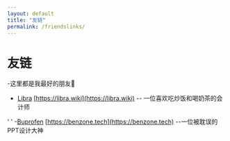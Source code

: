 ```yaml
---
layout: default
title: "友链"
permalink: /friendslinks/
---
```


# 友链

-这里都是我最好的朋友🥰

- [Libra](https://libra.wiki) [https://libra.wiki](https://libra.wiki)
-- 一位喜欢吃炒饭和喝奶茶的会计师

'     '
-[Buprofen](https://benzone.tech) [https://benzone.tech](https://benzone.tech)
--一位被耽误的PPT设计大神 
